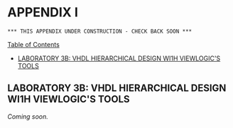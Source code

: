 # APPENDIX I

```text
*** THIS APPENDIX UNDER CONSTRUCTION - CHECK BACK SOON ***
```

[Table of Contents](https://github.com/JeffDeCola/my-masters-thesis#table-of-contents)

* [LABORATORY 3B: VHDL HIERARCHICAL DESIGN WI1H VIEWLOGIC'S TOOLS](https://github.com/JeffDeCola/my-masters-thesis/blob/master/appendices/appendix-i/appendix-i.md#laboratory-3b-vhdl-hierarchical-design-wi1h-viewlogics-tools)

## LABORATORY 3B: VHDL HIERARCHICAL DESIGN WI1H VIEWLOGIC'S TOOLS

_Coming soon._
